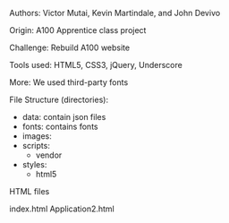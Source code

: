 Authors: Victor Mutai, Kevin Martindale, and John Devivo

Origin: A100 Apprentice class project

Challenge: Rebuild A100 website

Tools used: HTML5, CSS3, jQuery, Underscore

More: We used third-party fonts

File Structure (directories): 

*	data: contain json files 
* 	fonts: contains fonts
*	images:
*	scripts: 
	*	vendor
* 	styles:
	*	html5

HTML files

index.html
Application2.html
